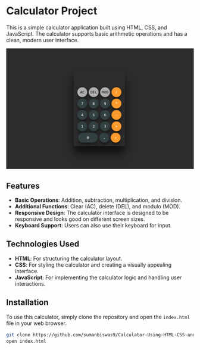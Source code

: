 # Calculator Project

This is a simple calculator application built using HTML, CSS, and JavaScript. The calculator supports basic arithmetic operations and has a clean, modern user interface.

![Calculator Preview](image.png)

## Features

- **Basic Operations**: Addition, subtraction, multiplication, and division.
- **Additional Functions**: Clear (AC), delete (DEL), and modulo (MOD).
- **Responsive Design**: The calculator interface is designed to be responsive and looks good on different screen sizes.
- **Keyboard Support**: Users can also use their keyboard for input.

## Technologies Used

- **HTML**: For structuring the calculator layout.
- **CSS**: For styling the calculator and creating a visually appealing interface.
- **JavaScript**: For implementing the calculator logic and handling user interactions.

## Installation

To use this calculator, simply clone the repository and open the `index.html` file in your web browser.

```bash
git clone https://github.com/sumanbiswas9/Calculator-Using-HTML-CSS-and-JAVASCRIPT.git
open index.html
